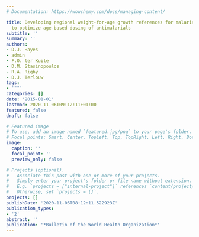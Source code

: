 ```yaml
---
# Documentation: https://wowchemy.com/docs/managing-content/

title: Developing regional weight-for-age growth references for malaria-endemic countries
  to optimize age-based dosing of antimalarials
subtitle: ''
summary: ''
authors:
- D.J. Hayes
- admin
- F.O. ter Kuile
- D.M. Stasinopoulos
- R.A. Rigby
- D.J. Terlouw
tags:
- '""'
categories: []
date: '2015-01-01'
lastmod: 2020-11-06T09:12:11+01:00
featured: false
draft: false

# Featured image
# To use, add an image named `featured.jpg/png` to your page's folder.
# Focal points: Smart, Center, TopLeft, Top, TopRight, Left, Right, BottomLeft, Bottom, BottomRight.
image:
  caption: ''
  focal_point: ''
  preview_only: false

# Projects (optional).
#   Associate this post with one or more of your projects.
#   Simply enter your project's folder or file name without extension.
#   E.g. `projects = ["internal-project"]` references `content/project/deep-learning/index.md`.
#   Otherwise, set `projects = []`.
projects: []
publishDate: '2020-11-06T08:12:11.522923Z'
publication_types:
- '2'
abstract: ''
publication: '*Bulletin of the World Health Organization*'
---
```

